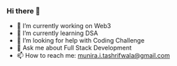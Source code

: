 ### Hi there 👋

- 🔭 I’m currently working on Web3
- 🌱 I’m currently learning DSA
- 🤔 I’m looking for help with Coding Challenge
- 💬 Ask me about Full Stack Development 
- 📫 How to reach me: munira.i.tashrifwala@gmail.com
